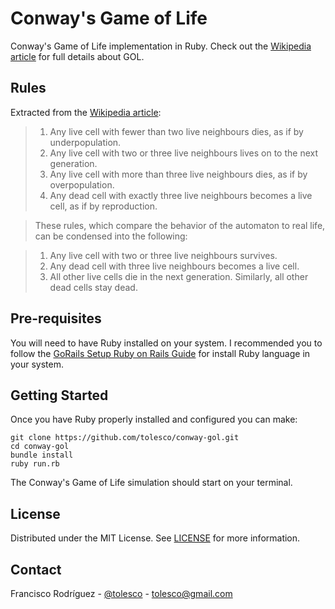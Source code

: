 # Conway's Game of Life

Conway's Game of Life implementation in Ruby. Check out the [Wikipedia article](https://en.wikipedia.org/wiki/Conway%27s_Game_of_Life) for full details about GOL.

## Rules

Extracted from the [Wikipedia article](https://en.wikipedia.org/wiki/Conway%27s_Game_of_Life):

> 1. Any live cell with fewer than two live neighbours dies, as if by underpopulation.
> 2. Any live cell with two or three live neighbours lives on to the next generation.
> 3. Any live cell with more than three live neighbours dies, as if by overpopulation.
> 4. Any dead cell with exactly three live neighbours becomes a live cell, as if by reproduction.

> These rules, which compare the behavior of the automaton to real life, can be condensed into the following:

> 1. Any live cell with two or three live neighbours survives.
> 2. Any dead cell with three live neighbours becomes a live cell.
> 3. All other live cells die in the next generation. Similarly, all other dead cells stay dead.

## Pre-requisites

You will need to have Ruby installed on your system. I recommended you to follow the [GoRails Setup Ruby on Rails Guide](https://gorails.com/setup) for install Ruby language in your system.

## Getting Started

Once you have Ruby properly installed and configured you can make:
```
git clone https://github.com/tolesco/conway-gol.git
cd conway-gol
bundle install
ruby run.rb
```
The Conway's Game of Life simulation should start on your terminal.

## License

Distributed under the MIT License. See [LICENSE](LICENSE) for more information.

## Contact

Francisco Rodríguez - [@tolesco](https://github.com/tolesco/) - tolesco@gmail.com
